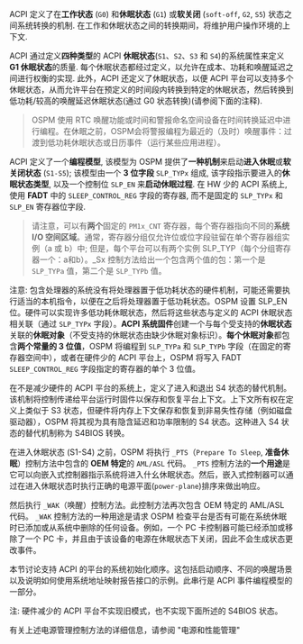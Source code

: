 
ACPI 定义了在**工作状态** (`G0`) 和**休眠状态** (`G1`) 或**软关闭** (`soft-off`, `G2`, `S5`) 状态之间系统转换的机制. 在工作和休眠状态之间的转换期间，将维护用户操作环境的上下文. 

ACPI 通过定义**四种类型**的 ACPI **休眠状态**(`S1`、`S2`、`S3` 和 `S4`)的系统属性来定义 **G1 休眠状态**的质量. 每个休眠状态都经过定义，以允许在成本、功耗和唤醒延迟之间进行权衡的实现. 此外，ACPI 还定义了休眠状态，以便 ACPI 平台可以支持多个休眠状态，从而允许平台在预定义的时间段内转换到特定的休眠状态，然后转换到低功耗/较高的唤醒延迟休眠状态(通过 G0 状态转换)(请参阅下面的注释).

> OSPM 使用 RTC 唤醒功能或时间和警报命名空间设备在时间转换延迟中进行编程。在休眠之前，OSPM会将警报编程为最近的（及时）唤醒事件：过渡到低功耗休眠状态或日历事件（运行某些应用进程）。

ACPI 定义了一个**编程模型**, 该模型为 OSPM 提供了**一种机制**来启动**进入休眠**或**软关闭状态** (`S1-S5`); 该模型由一个 **3 位字段** `SLP_TYPx` 组成, 该字段指示要进入的**休眠状态类型**, 以及一个控制位 `SLP_EN` 来**启动休眠过程**. 在 HW 少的 ACPI 系统上, 使用 **FADT** 中的 `SLEEP_CONTROL_REG` 字段的寄存器, 而不是固定的 `SLP_TYPx` 和 `SLP_EN` 寄存器位字段.

> 请注意，可以有**两个**固定的 `PM1x_CNT` 寄存器，每个寄存器指向不同的**系统 I/O 空间区域**。通常，寄存器分组仅允许位或位字段驻留在单个寄存器组实例（a 或 b）中; 但是，每个平台可以有两个实例 SLP_TYP（每个分组寄存器一个：a和b）。\_Sx 控制方法给出一个包含两个值的包：第一个是 `SLP_TYPa` 值，第二个是 `SLP_TYPb` 值。

注意: 包含处理器的系统没有将处理器置于低功耗状态的硬件机制，可能还需要执行适当的本机指令，以便在之后将处理器置于低功耗状态。OSPM 设置 SLP_EN 位。硬件可以实现许多低功耗休眠状态，然后将这些状态与定义的 ACPI 休眠状态相关联（通过 `SLP_TYPx` 字段）。**ACPI 系统固件**创建一个与每个受支持的**休眠状态**关联的**休眠对象**（不受支持的休眠状态由缺少休眠对象标识）。**每个休眠对象**都包含**两个常量的 3 位值**，OSPM 将编程到 `SLP_TYPa` 和 `SLP_TYPb` 字段（在固定的寄存器空间中），或者在硬件少的 ACPI 平台上，OSPM 将写入 FADT `SLEEP_CONTROL_REG` 字段指定的寄存器的单个 3 位值。

在不是减少硬件的 ACPI 平台的系统上，定义了进入和退出 S4 状态的替代机制。该机制将控制传递给平台运行时固件以保存和恢复平台上下文。上下文所有权在定义上类似于 S3 状态，但硬件将内存上下文保存和恢复到非易失性存储（例如磁盘驱动器），OSPM 将其视为具有隐含延迟和功率限制的 S4 状态。这种进入 S4 状态的替代机制称为 S4BIOS 转换。

在进入休眠状态 (S1-S4) 之前，OSPM 将执行 `_PTS`（`Prepare To Sleep`, **准备休眠**）控制方法中包含的 **OEM 特定**的 `AML/ASL` 代码。 `_PTS` 控制方法的**一个用途**是它可以向嵌入式控制器指示系统将进入什幺休眠状态。然后，嵌入式控制器可以通过在进入休眠状态时执行正确的电源平面(`power-plane`)排序来做出响应。

然后执行 `_WAK`（唤醒）控制方法。此控制方法再次包含 OEM 特定的 AML/ASL 代码。 `_WAK` 控制方法的一种用途是请求 OSPM 检查平台是否有可能在系统休眠时已添加或从系统中删除的任何设备。例如，一个 PC 卡控制器可能已经添加或移除了一个 PC 卡，并且由于该设备的电源在休眠状态下关闭，因此不会生成状态更改事件。

本节讨论支持 ACPI 的平台的系统初始化顺序。这包括启动顺序、不同的唤醒场景以及说明如何使用系统地址映射报告接口的示例。此串行是 ACPI 事件编程模型的一部分。

注: 硬件减少的 ACPI 平台不实现旧模式，也不实现下面所述的 S4BIOS 状态。

有关上述电源管理控制方法的详细信息，请参阅 "电源和性能管理"
